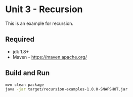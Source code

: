 # Unit 3 - Recursion

This is an example for recursion.

## Required

* jdk 1.8+
* Maven - https://maven.apache.org/

## Build and Run

```sh
mvn clean package
java -jar target/recursion-examples-1.0.0-SNAPSHOT.jar
```
